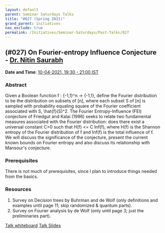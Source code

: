 ```yaml
---
layout: default
parent: Seminar Saturdays Talks
title: "#027 (Spring 2021)"
grand_parent: Initiatives
nav_exclude: true
permalink: /Initiatives/Seminar-Saturdays/Past-Talks/027
---
```


(#027) **On Fourier-entropy Influence Conjecture** - [Dr. Nitin Saurabh](https://nitinsau.github.io/)
------------

**Date and Time**: [10-04-2021, 19:30 - 21:00 IST](https://www.google.com/calendar/event?eid=a2NmZ3FpYTZlZ2xlc2Fra2Y2YnN1N29iMmZfMjAyMTA0MTBUMTQwMDAwWiB2bmw5c2RxN29vZmlwaWJobzEzMnIyZTAyNEBn&ctz=Asia/Kolkata)

### Abstract
Given a Boolean function f : {-1,1}^n -> {-1,1}, define the Fourier distribution to be the distribution on subsets of [n], where each subset S of [n] is sampled with probability equaling square of the Fourier coefficient associated with S, \hat{f}(S)^2. The Fourier Entropy-Influence (FEI) conjecture of Friedgut and Kalai (1996) seeks to relate two fundamental measures associated with the Fourier distribution: does there exist a universal constant C>0 such that H(f) <= C Inf(f), where H(f) is the Shannon entropy of the Fourier distribution of f and Inf(f) is the total influence of f.
We will discuss the significance of the conjecture, present the current known bounds on Fourier entropy and also discuss its relationship with Mansour's conjecture. 


### Prerequisites
There is not much of prerequisites, since I plan to introduce things needed from the basics. 


### Resources
1) Survey on Decision trees by Buhrman and de Wolf (only definitions and examples until page 11; skip randomized & quantum parts).
2) Survey on Fourier analysis by de Wolf (only until page 3; just the preliminaries part).



[Talk whiteboard](./board_027.pdf)
[Talk Slides](./slides_027.pdf)